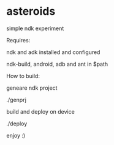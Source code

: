 asteroids
=========

simple ndk experiment

Requires:

ndk and adk installed and configured

ndk-build, android, adb and ant in $path

How to build:

geneare ndk project

./genprj

build and deploy on device

./deploy

enjoy :)
